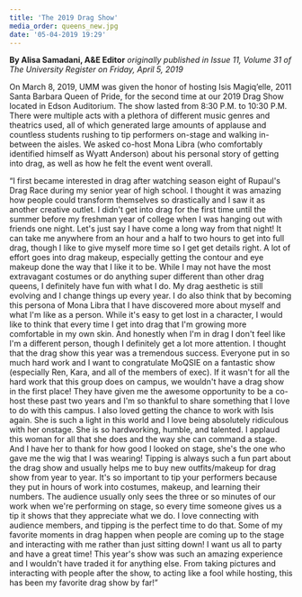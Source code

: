 ```yaml
---
title: 'The 2019 Drag Show'
media_order: queens_new.jpg
date: '05-04-2019 19:29'
---
```


**By Alisa Samadani, A&E Editor** _originally published in Issue 11, Volume 31 of The University Register on Friday, April 5, 2019_

On March 8, 2019, UMM was given the honor of hosting Isis Magiq’elle, 2011 Santa Barbara Queen of Pride, for the second time at our 2019 Drag Show located in Edson Auditorium. The show lasted from 8:30 P.M. to 10:30 P.M. There were multiple acts with a plethora of different music genres and theatrics used, all of which generated large amounts of applause and countless students rushing to tip performers on-stage and walking in-between the aisles. We asked co-host Mona Libra (who comfortably identified himself as Wyatt Anderson) about his personal story of getting into drag, as well as how he felt the event went overall.

“I first became interested in drag after watching season eight of Rupaul's Drag Race during my senior year of high school. I thought it was amazing how people could transform themselves so drastically and I saw it as another creative outlet. I didn't get into drag for the first time until the summer before my freshman year of college when I was hanging out with friends one night. Let's just say I have come a long way from that night! It can take me anywhere from an hour and a half to two hours to get into full drag, though I like to give myself more time so I get get details right. A lot of effort goes into drag makeup, especially getting the contour and eye makeup done the way that I like it to be. While I may not have the most extravagant costumes or do anything super different than other drag queens, I definitely have fun with what I do. My drag aesthetic is still evolving and I change things up every year. I do also think that by becoming this persona of Mona Libra that I have discovered more about myself and what I'm like as a person. While it's easy to get lost in a character, I would like to think that every time I get into drag that I'm growing more comfortable in my own skin. And honestly when I'm in drag I don't feel like I'm a different person, though I definitely get a lot more attention. I thought that the drag show this year was a tremendous success. Everyone put in so much hard work and I want to congratulate MoQSIE on a fantastic show (especially Ren, Kara, and all of the members of exec). If it wasn't for all the hard work that this group does on campus, we wouldn't have a drag show in the first place! They have given me the awesome opportunity to be a co-host these past two years and I'm so thankful to share something that I love to do with this campus. I also loved getting the chance to work with Isis again. She is such a light in this world and I love being absolutely ridiculous with her onstage. She is so hardworking, humble, and talented. I applaud this woman for all that she does and the way she can command a stage. And I have her to thank for how good I looked on stage, she's the one who gave me the wig that I was wearing! Tipping is always such a fun part about the drag show and usually helps me to buy new outfits/makeup for drag show from year to year. It's so important to tip your performers because they put in hours of work into costumes, makeup, and learning their numbers. The audience usually only sees the three or so minutes of our work when we're performing on stage, so every time someone gives us a tip it shows that they appreciate what we do. I love connecting with audience members, and tipping is the perfect time to do that. Some of my favorite moments in drag happen when people are coming up to the stage and interacting with me rather than just sitting down! I want us all to party and have a great time! This year's show was such an amazing experience and I wouldn't have traded it for anything else. From taking pictures and interacting with people after the show, to acting like a fool while hosting, this has been my favorite drag show by far!”
